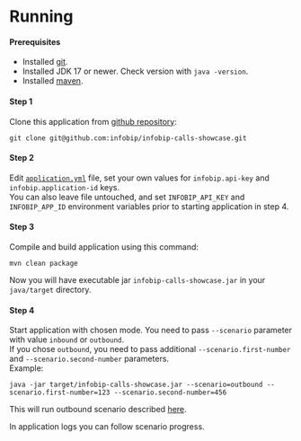 # Running

#### Prerequisites
* Installed [git](https://git-scm.com/book/en/v2/Getting-Started-Installing-Git).
* Installed JDK 17 or newer. Check version with `java -version`.
* Installed [maven](https://maven.apache.org/install.html).

#### Step 1
Clone this application from [github repository](https://github.com/infobip/infobip-calls-showcase):
```shell
git clone git@github.com:infobip/infobip-calls-showcase.git
```
#### Step 2
Edit [`application.yml`](./src/main/resources/application.yml) file, set your own values for `infobip.api-key` and `infobip.application-id` keys.  
You can also leave file untouched, and set `INFOBIP_API_KEY` and `INFOBIP_APP_ID` environment variables prior to starting application in step 4.

#### Step 3
Compile and build application using this command:
```shell
mvn clean package
```
Now you will have executable jar `infobip-calls-showcase.jar` in your `java/target` directory.

#### Step 4
Start application with chosen mode. You need to pass `--scenario` parameter with value `inbound` or `outbound`.  
If you chose `outbound`, you need to pass additional `--scenario.first-number` and `--scenario.second-number` parameters.  
Example:
```shell
java -jar target/infobip-calls-showcase.jar --scenario=outbound --scenario.first-number=123 --scenario.second-number=456
```
This will run outbound scenario described [here](../README.md).

In application logs you can follow scenario progress.